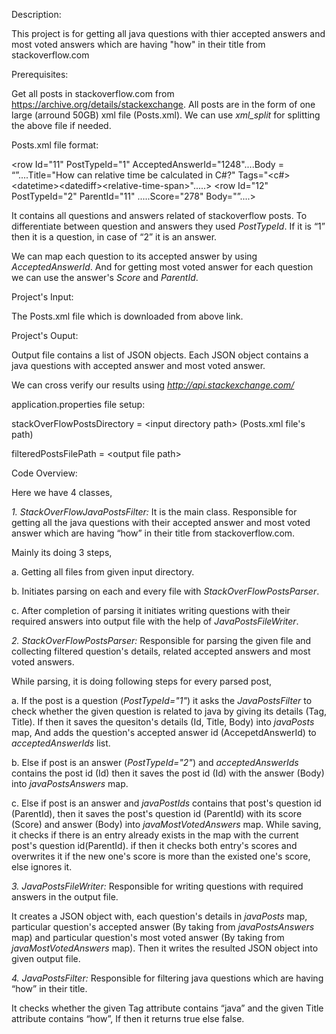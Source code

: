 Description:

This project is for getting all java questions with thier accepted
answers and most voted answers which are having "how" in their title
from stackoverflow.com

Prerequisites:

Get all posts in stackoverflow.com from
https://archive.org/details/stackexchange. All posts are in the form of
one large (arround 50GB) xml file (Posts.xml). We can use *xml\_split* for
splitting the above file if needed.

Posts.xml file format:

&lt;row Id="11" PostTypeId="1" AcceptedAnswerId="1248"....Body =
“”....Title="How can relative time be calculated in C\#?"
Tags="&lt;c\#&gt;&lt;datetime&gt;&lt;datediff&gt;&lt;relative-time-span&gt;".....&gt;
&lt;row Id="12" PostTypeId="2" ParentId="11" .....Score="278"
Body="”....&gt;

It contains all questions and answers related of stackoverflow posts. To
differentiate between question and answers they used *PostTypeId*. If it
is “1” then it is a question, in case of “2” it is an answer.

We can map each question to its accepted answer by using
*AcceptedAnswerId*. And for getting most voted answer for each question
we can use the answer's *Score* and *ParentId*.

Project's Input:

The Posts.xml file which is downloaded from above link.

Project's Ouput:

Output file contains a list of JSON objects. Each JSON object contains a
java questions with accepted answer and most voted answer.

We can cross verify our results using
*http://api.stackexchange.com/*

application.properties file setup:

stackOverFlowPostsDirectory = &lt;input directory path&gt; (Posts.xml file's path)

filteredPostsFilePath = &lt;output file path&gt;

Code Overview:

Here we have 4 classes,

*1. StackOverFlowJavaPostsFilter:* It is the main class. Responsible for
getting all the java questions with their accepted answer and most voted answer which are having “how” in their title
from stackoverflow.com.

Mainly its doing 3 steps,

a\. Getting all files from given input directory.

b\. Initiates parsing on each and every file with
*StackOverFlowPostsParser*.

c\. After completion of parsing it initiates writing questions with their
required answers into output file with the help of *JavaPostsFileWriter*.

*2. StackOverFlowPostsParser:* Responsible for parsing the given file
and collecting filtered question's details, related accepted answers and most voted answers.

While parsing, it is doing following steps for every parsed post,

a\. If the post is a question (*PostTypeId="1"*) it asks the
*JavaPostsFilter* to check whether the given question is related to java
by giving its details (Tag, Title). If then it saves the quesiton's
details (Id, Title, Body) into *javaPosts* map, And adds the
question's accepted answer id (AccepetdAnswerId) to *acceptedAnswerIds* list.

b\. Else if post is an answer (*PostTypeId="2"*) and *acceptedAnswerIds* contains
the post id (Id) then it saves the post id (Id) with the answer (Body) into
*javaPostsAnswers* map.

c\. Else if post is an answer and *javaPostIds* contains that post's question id (ParentId), then it saves the post's question id (ParentId) with its score (Score) and answer (Body) into *javaMostVotedAnswers* map. While saving, it checks if there is an entry already exists in the map with the current post's question id(ParentId). if then it checks both entry's scores and overwrites it if the new one's score is more than the existed one's score, else ignores it.

*3. JavaPostsFileWriter:* Responsible for writing questions with
required answers in the output file.

It creates a JSON object with, each question's details in *javaPosts* map, particular question's accepted answer (By taking from *javaPostsAnswers* map) and particular question's most voted answer (By taking from *javaMostVotedAnswers* map). Then it writes the resulted JSON object into given output file.

*4. JavaPostsFilter:* Responsible for filtering java questions which are
having “how” in their title.

It checks whether the given Tag attribute contains “java” and the given
Title attribute contains “how”, If then it returns true else false.


